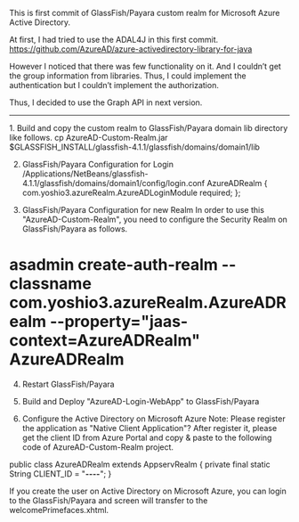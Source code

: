 This is first commit of GlassFish/Payara custom realm for Microsoft Azure
Active Directory.

At first, I had tried to use the ADAL4J in this first commit.
https://github.com/AzureAD/azure-activedirectory-library-for-java

However I noticed that there was few functionality on it. And I
couldn’t get the group information from libraries.
Thus, I could implement the authentication but I couldn’t implement the
authorization.

Thus, I decided to use the Graph API in next version.

<HR>
1. Build and copy the custom realm to GlassFish/Payara domain lib directory like follows.
cp AzureAD-Custom-Realm.jar $GLASSFISH_INSTALL/glassfish-4.1.1/glassfish/domains/domain1/lib

2. GlassFish/Payara Configuration for Login
/Applications/NetBeans/glassfish-4.1.1/glassfish/domains/domain1/config/login.conf
AzureADRealm {
        com.yoshio3.azureRealm.AzureADLoginModule required;
};

3. GlassFish/Payara Configuration for new Realm
In order to use this "AzureAD-Custom-Realm", you need to configure the Security Realm on GlassFish/Payara as follows.
# asadmin create-auth-realm --classname com.yoshio3.azureRealm.AzureADRealm --property="jaas-context=AzureADRealm" AzureADRealm

4. Restart GlassFish/Payara

5. Build and Deploy "AzureAD-Login-WebApp" to GlassFish/Payara

6. Configure the Active Directory on Microsoft Azure
   Note: Please register the application as "Native Client Application"?
   After register it, please get the client ID from Azure Portal and 
   copy & paste to the following code of AzureAD-Custom-Realm project.
   
public class AzureADRealm extends AppservRealm {
    private final static String CLIENT_ID = "********-****-****-****-************";
}

If you create the user on Active Directory on Microsoft Azure, you can login to the GlassFish/Payara
and screen will transfer to the welcomePrimefaces.xhtml.
